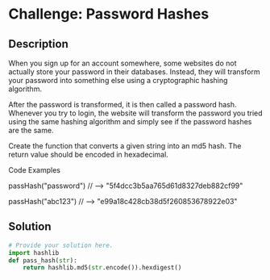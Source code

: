 # Challenge: Password Hashes

## Description

When you sign up for an account somewhere, some websites do not actually store your password in their databases. Instead, they will transform your password into something else using a cryptographic hashing algorithm.

After the password is transformed, it is then called a password hash. Whenever you try to login, the website will transform the password you tried using the same hashing algorithm and simply see if the password hashes are the same.

Create the function that converts a given string into an md5 hash. The return value should be encoded in hexadecimal.

Code Examples

passHash("password") // --> "5f4dcc3b5aa765d61d8327deb882cf99"

passHash("abc123") // --> "e99a18c428cb38d5f260853678922e03"

## Solution

```python
# Provide your solution here.
import hashlib
def pass_hash(str):
    return hashlib.md5(str.encode()).hexdigest()
